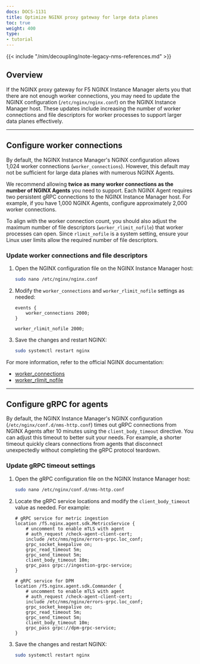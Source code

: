 ```yaml
---
docs: DOCS-1131
title: Optimize NGINX proxy gateway for large data planes
toc: true
weight: 400
type:
- tutorial
---
```


{{< include "/nim/decoupling/note-legacy-nms-references.md" >}}

## Overview

If the NGINX proxy gateway for F5 NGINX Instance Manager alerts you that there are not enough worker connections, you may need to update the NGINX configuration (`/etc/nginx/nginx.conf`) on the NGINX Instance Manager host. These updates include increasing the number of worker connections and file descriptors for worker processes to support larger data planes effectively.

---

## Configure worker connections

By default, the NGINX Instance Manager's NGINX configuration allows 1,024 worker connections (`worker_connections`). However, this default may not be sufficient for large data planes with numerous NGINX Agents. 

We recommend allowing **twice as many worker connections as the number of NGINX Agents** you need to support. Each NGINX Agent requires two persistent gRPC connections to the NGINX Instance Manager host. For example, if you have 1,000 NGINX Agents, configure approximately 2,000 worker connections.

To align with the worker connection count, you should also adjust the maximum number of file descriptors (`worker_rlimit_nofile`) that worker processes can open. Since `rlimit_nofile` is a system setting, ensure your Linux user limits allow the required number of file descriptors.

### Update worker connections and file descriptors

1. Open the NGINX configuration file on the NGINX Instance Manager host:

    ```bash
    sudo nano /etc/nginx/nginx.conf
    ```

2. Modify the `worker_connections` and `worker_rlimit_nofile` settings as needed:

    ```nginx
    events {
        worker_connections 2000;
    }

    worker_rlimit_nofile 2000;
    ```

3. Save the changes and restart NGINX:

    ```bash
    sudo systemctl restart nginx
    ```

For more information, refer to the official NGINX documentation:
- [worker_connections](http://nginx.org/en/docs/ngx_core_module.html#worker_connections)
- [worker_rlimit_nofile](http://nginx.org/en/docs/ngx_core_module.html#worker_rlimit_nofile)

---

## Configure gRPC for agents

By default, the NGINX Instance Manager's NGINX configuration (`/etc/nginx/conf.d/nms-http.conf`) times out gRPC connections from NGINX Agents after 10 minutes using the `client_body_timeout` directive. You can adjust this timeout to better suit your needs. For example, a shorter timeout quickly clears connections from agents that disconnect unexpectedly without completing the gRPC protocol teardown.

### Update gRPC timeout settings

1. Open the gRPC configuration file on the NGINX Instance Manager host:

    ```bash
    sudo nano /etc/nginx/conf.d/nms-http.conf
    ```

2. Locate the gRPC service locations and modify the `client_body_timeout` value as needed. For example:

    ```nginx
    # gRPC service for metric ingestion
    location /f5.nginx.agent.sdk.MetricsService {
        # uncomment to enable mTLS with agent
        # auth_request /check-agent-client-cert;
        include /etc/nms/nginx/errors-grpc.loc_conf;
        grpc_socket_keepalive on;
        grpc_read_timeout 5m;
        grpc_send_timeout 5m;
        client_body_timeout 10m;
        grpc_pass grpc://ingestion-grpc-service;
    }

    # gRPC service for DPM
    location /f5.nginx.agent.sdk.Commander {
        # uncomment to enable mTLS with agent
        # auth_request /check-agent-client-cert;
        include /etc/nms/nginx/errors-grpc.loc_conf;
        grpc_socket_keepalive on;
        grpc_read_timeout 5m;
        grpc_send_timeout 5m;
        client_body_timeout 10m;
        grpc_pass grpc://dpm-grpc-service;
    }
    ```

3. Save the changes and restart NGINX:

    ```bash
    sudo systemctl restart nginx
    ```
